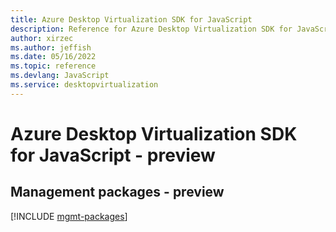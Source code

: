 ```yaml
---
title: Azure Desktop Virtualization SDK for JavaScript
description: Reference for Azure Desktop Virtualization SDK for JavaScript
author: xirzec
ms.author: jeffish
ms.date: 05/16/2022
ms.topic: reference
ms.devlang: JavaScript
ms.service: desktopvirtualization
---
```

# Azure Desktop Virtualization SDK for JavaScript - preview
## Management packages - preview
[!INCLUDE [mgmt-packages](desktop-virtualization-mgmt-index.md)]
